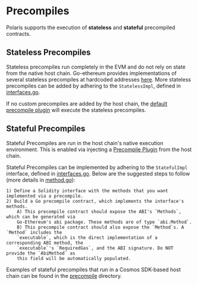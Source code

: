 # Precompiles

Polaris supports the execution of **stateless** and **stateful** precompiled contracts. 

## Stateless Precompiles

Stateless precompiles run completely in the EVM and do not rely on state from the native host chain.
Go-ethereum provides implementations of several stateless precompiles at hardcoded addresses [here](https://github.com/berachain/go-ethereum/blob/stateful-v1.11.2/core/vm/contracts.go). More stateless
precompiles can be added by adhering to the `StatelessImpl`, defined in [interfaces.go]().

If no custom precompiles are added by the host chain, the [default precompile plugin]() will execute 
the stateless precompiles.

## Stateful Precompiles

Stateful Precompiles are run in the host chain's native execution environment. This is enabled via 
injecting a [Precompile Plugin]() from the host chain.

Stateful Precompiles can be implemented by adhering to the `StatefulImpl` interface, defined in 
[interfaces.go](). Below are the suggested steps to follow (more details in [method.go]()):

    1) Define a Solidity interface with the methods that you want implemented via a precompile.
    2) Build a Go precompile contract, which implements the interface's methods.
        A) This precompile contract should expose the ABI's `Methods`, which can be generated via
        Go-Ethereum's abi package. These methods are of type `abi.Method`.
 	    B) This precompile contract should also expose the `Method`s. A `Method` includes the
        `executable`, which is the direct implementation of a corresponding ABI method, the
        `executable`'s `RequiredGas`, and the ABI signature. Do NOT provide the `AbiMethod` as
        this field will be automatically populated.

Examples of stateful precompiles that run in a Cosmos SDK-based host chain can be found in the
[precompile]() directory.


